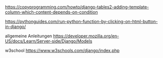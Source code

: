 https://copyprogramming.com/howto/django-tables2-adding-template-column-which-content-depends-on-condition



https://pythonguides.com/run-python-function-by-clicking-on-html-button-in-django/


allgemeine Anleitungen
https://developer.mozilla.org/en-US/docs/Learn/Server-side/Django/Models

w3school
https://www.w3schools.com/django/index.php

